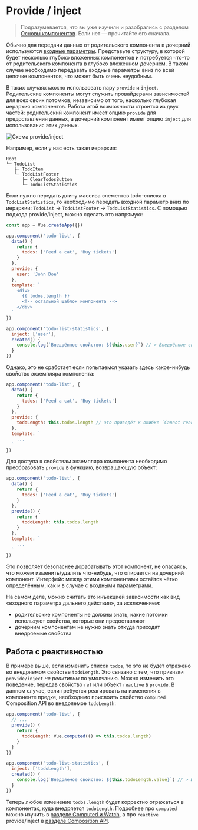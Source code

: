 # Provide / inject

> Подразумевается, что вы уже изучили и разобрались с разделом [Основы компонентов](component-basics.md). Если нет — прочитайте его сначала.

Обычно для передачи данных от родительского компонента в дочерний используются [входные параметры](component-props.md). Представьте структуру, в которой будет несколько глубоко вложенных компонентов и потребуется что-то от родительского компонента в глубоко вложенном дочернем. В таком случае необходимо передавать входные параметры вниз по всей цепочке компонентов, что может быть очень неудобным.

В таких случаях можно использовать пару `provide` и `inject`. Родительские компоненты могут служить провайдерами зависимостей для всех своих потомков, независимо от того, насколько глубокая иерархия компонентов. Работа этой возможности строится из двух частей: родительский компонент имеет опцию `provide` для предоставления данных, а дочерний компонент имеет опцию `inject` для использования этих данных.

![Схема provide/inject](/images/components_provide.png)

Например, если у нас есть такая иерархия:

```
Root
└─ TodoList
   ├─ TodoItem
   └─ TodoListFooter
      ├─ ClearTodosButton
      └─ TodoListStatistics
```

Если нужно передать длину массива элементов todo-списка в `TodoListStatistics`, то необходимо передать входной параметр вниз по иерархии: `TodoList` -> `TodoListFooter` -> `TodoListStatistics`. С помощью подхода provide/inject, можно сделать это напрямую:

```js
const app = Vue.createApp({})

app.component('todo-list', {
  data() {
    return {
      todos: ['Feed a cat', 'Buy tickets']
    }
  },
  provide: {
    user: 'John Doe'
  },
  template: `
    <div>
      {{ todos.length }}
      <!-- остальной шаблон компонента -->
    </div>
  `
})

app.component('todo-list-statistics', {
  inject: ['user'],
  created() {
    console.log(`Внедрённое свойство: ${this.user}`) // > Внедрённое свойство: John Doe
  }
})
```

Однако, это не сработает если попытаемся указать здесь какое-нибудь свойство экземпляра компонента:

```js
app.component('todo-list', {
  data() {
    return {
      todos: ['Feed a cat', 'Buy tickets']
    }
  },
  provide: {
    todoLength: this.todos.length // это приведёт к ошибке `Cannot read property 'length' of undefined`
  },
  template: `
    ...
  `
})
```

Для доступа к свойствам экземпляра компонента необходимо преобразовать `provide` в функцию, возвращающую объект:

```js
app.component('todo-list', {
  data() {
    return {
      todos: ['Feed a cat', 'Buy tickets']
    }
  },
  provide() {
    return {
      todoLength: this.todos.length
    }
  },
  template: `
    ...
  `
})
```

Это позволяет безопаснее дорабатывать этот компонент, не опасаясь, что можем изменить/удалить что-нибудь, что опирается на дочерний компонент. Интерфейс между этими компонентами остаётся чётко определённым, как и в случае с входными параметрами.

На самом деле, можно считать это инъекцией зависимости как вид «входного параметра дальнего действия», за исключением:

- родительские компоненты не должны знать, какие потомки используют свойства, которые они предоставляют
- дочерним компонентам не нужно знать откуда приходят внедряемые свойства

## Работа с реактивностью

В примере выше, если изменить список `todos`, то это не будет отражено во внедряемом свойстве `todoLength`. Это связано с тем, что привязки `provide/inject` _не реактивны_ по умолчанию. Можно изменить это поведение, передав свойство `ref` или объект `reactive` в `provide`. В данном случае, если требуется реагировать на изменения в компоненте предке, необходимо присвоить свойство `computed`  Composition API во внедряемое `todoLength`:

```js
app.component('todo-list', {
  // ...
  provide() {
    return {
      todoLength: Vue.computed(() => this.todos.length)
    }
  }
})

app.component('todo-list-statistics', {
  inject: ['todoLength'],
  created() {
    console.log(`Внедряемое свойство: ${this.todoLength.value}`) // > Внедряемое свойство: 5
  }
})
```

Теперь любое изменение `todos.length` будет корректно отражаться в компонентах, куда внедряется `todoLength`. Подробнее про `computed` можно изучить в [разделе Computed и Watch](reactivity-computed-watchers.md#computed-values), а про `reactive` provide/inject в [разделе Composition API](composition-api-provide-inject.md#reactivity).
